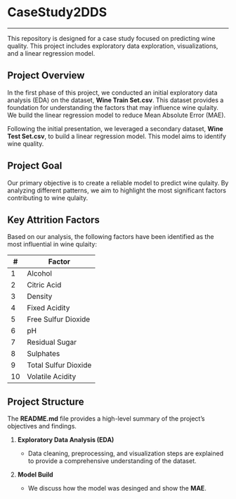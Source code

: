 # CaseStudy2DDS
---

This repository is designed for a case study focused on predicting wine quality. This project includes exploratory data exploration, visualizations, and a linear regression model.

## Project Overview

In the first phase of this project, we conducted an initial exploratory data analysis (EDA) on the dataset, **Wine Train Set.csv**. This dataset provides a foundation for understanding the factors that may influence wine qulaity. We build the linear regression model to reduce Mean Absolute Error (MAE). 

Following the initial presentation, we leveraged a secondary dataset, **Wine Test Set.csv**, to build a linear regression model. This model aims to identify wine quality.

## Project Goal

Our primary objective is to create a reliable model to predict wine qulaity. By analyzing different patterns, we aim to highlight the most significant factors contributing to wine qulaity.

## Key Attrition Factors

Based on our analysis, the following factors have been identified as the most influential in wine qulaity:

| #  | Factor                                        |
|----|-----------------------------------------------|
| 1  | Alcohol                                       |
| 2  | Citric Acid                                   |
| 3  | Density                                       |
| 4  | Fixed Acidity                                 |
| 5  | Free Sulfur Dioxide                           |
| 6  | pH                                            |
| 7  | Residual Sugar                                |
| 8  | Sulphates                                     |
| 9  | Total Sulfur Dioxide                          |
| 10 | Volatile Acidity                              |



## Project Structure

The **README.md** file provides a high-level summary of the project’s objectives and findings.

1. **Exploratory Data Analysis (EDA)**  
   - Data cleaning, preprocessing, and visualization steps are explained to provide a comprehensive understanding of the dataset.

2. **Model Build**  
   - We discuss how the model was desinged and show the **MAE**.

